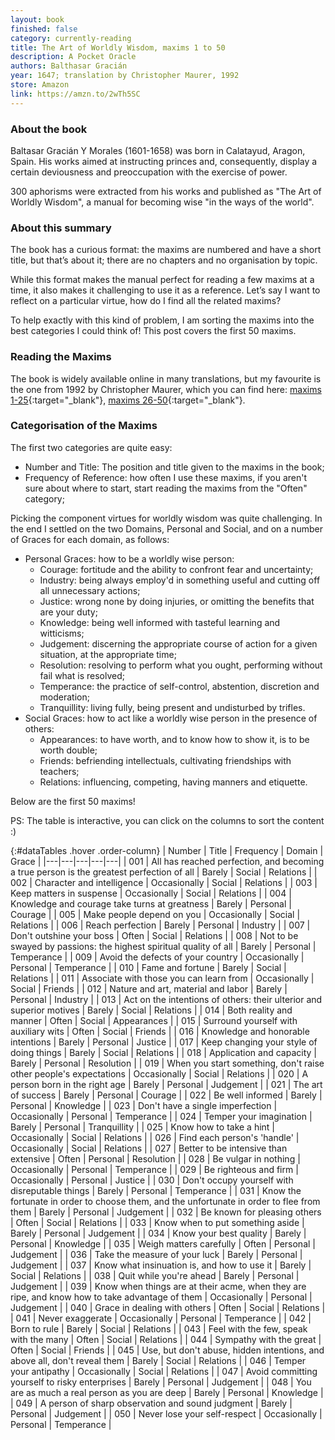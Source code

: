 ```yaml
---
layout: book
finished: false
category: currently-reading
title: The Art of Worldly Wisdom, maxims 1 to 50
description: A Pocket Oracle
authors: Balthasar Gracián
year: 1647; translation by Christopher Maurer, 1992
store: Amazon
link: https://amzn.to/2wTh5SC
---
```


### About the book

Baltasar Gracián Y Morales (1601-1658) was born in Calatayud, Aragon, Spain. His works aimed at instructing princes and, consequently, display a certain deviousness and preoccupation with the exercise of power.

300 aphorisms were extracted from his works and published as "The Art of Worldly Wisdom", a manual for becoming wise "in the ways of the world".

### About this summary

The book has a curious format: the maxims are numbered and have a short title, but that’s about it; there are no chapters and no organisation by topic.

While this format makes the manual perfect for reading a few maxims at a time, it also makes it challenging to use it as a reference. Let’s say I want to reflect on a particular virtue, how do I find all the related maxims?

To help exactly with this kind of problem, I am sorting the maxims into the best categories I could think of! This post covers the first 50 maxims.

### Reading the Maxims

The book is widely available online in many translations, but my favourite is the one from 1992 by Christopher Maurer, which you can find here: [maxims 1-25](http://community.fortunecity.ws/roswell/vortex/401/library/aoww/aoww01.htm){:target="\_blank"}, [maxims 26-50](http://community.fortunecity.ws/roswell/vortex/401/library/aoww/aoww02.htm){:target="\_blank"}.

### Categorisation of the Maxims

The first two categories are quite easy:

- Number and Title: The position and title given to the maxims in the book;
- Frequency of Reference: how often I use these maxims, if you aren't sure about where to start, start reading the maxims from the "Often" category;

Picking the component virtues for worldly wisdom was quite challenging. In the end I settled on the two Domains, Personal and Social, and on a number of Graces for each domain, as follows:

- Personal Graces: how to be a worldly wise person:
  - Courage: fortitude and the ability to confront fear and uncertainty;
  - Industry: being always employ'd in something useful and cutting off all unnecessary actions;
  - Justice: wrong none by doing injuries, or omitting the benefits that are your duty;
  - Knowledge: being well informed with tasteful learning and witticisms;
  - Judgement: discerning the appropriate course of action for a given situation, at the appropriate time;
  - Resolution: resolving to perform what you ought, performing without fail what is resolved;
  - Temperance: the practice of self-control, abstention, discretion and moderation;
  - Tranquillity: living fully, being present and undisturbed by trifles.
- Social Graces: how to act like a worldly wise person in the presence of others:
  - Appearances: to have worth, and to know how to show it, is to be worth double;
  - Friends: befriending intellectuals, cultivating friendships with teachers;
  - Relations: influencing, competing, having manners and etiquette.

Below are the first 50 maxims!

PS: The table is interactive, you can click on the columns to sort the content :)

<div class="remarkdown table-marker" markdown="block">

  {:#dataTables .hover .order-column}
  | Number | Title | Frequency | Domain | Grace |
  |---|---|---|---|---|
  | 001	| All has reached perfection, and becoming a true person is the greatest perfection of all | Barely | Social | Relations |
  | 002	| Character and intelligence | Occasionally | Social | Relations |
  | 003	| Keep matters in suspense | Occasionally | Social | Relations |
  | 004	| Knowledge and courage take turns at greatness | Barely | Personal | Courage |
  | 005 | Make people depend on you | Occasionally | Social | Relations |
  | 006	| Reach perfection | Barely | Personal | Industry |
  | 007 | Don't outshine your boss | Often | Social | Relations |
  | 008	| Not to be swayed by passions: the highest spiritual quality of all | Barely | Personal | Temperance |
  | 009	| Avoid the defects of your country | Occasionally | Personal | Temperance |
  | 010	| Fame and fortune | Barely | Social | Relations |
  | 011	| Associate with those you can learn from | Occasionally | Social | Friends |
  | 012	| Nature and art, material and labor | Barely | Personal | Industry |
  | 013	| Act on the intentions of others: their ulterior and superior motives | Barely | Social | Relations |
  | 014	| Both reality and manner | Often | Social | Appearances |
  | 015 | Surround yourself with auxiliary wits | Often | Social | Friends |
  | 016	| Knowledge and honorable intentions | Barely | Personal | Justice |
  | 017	| Keep changing your style of doing things | Barely | Social | Relations |
  | 018	| Application and capacity | Barely | Personal | Resolution |
  | 019 | When you start something, don't raise other people's expectations | Occasionally | Social | Relations |
  | 020	| A person born in the right age | Barely | Personal | Judgement |
  | 021	| The art of success | Barely | Personal | Courage |
  | 022	| Be well informed | Barely | Personal | Knowledge |
  | 023 | Don't have a single imperfection | Occasionally | Personal | Temperance |
  | 024	| Temper your imagination | Barely | Personal | Tranquillity |
  | 025	| Know how to take a hint | Occasionally | Social | Relations |
  | 026 | Find each person's 'handle' | Occasionally | Social | Relations |
  | 027 | Better to be intensive than extensive | Often | Personal | Resolution |
  | 028	| Be vulgar in nothing | Occasionally | Personal | Temperance |
  | 029	| Be righteous and firm | Occasionally | Personal | Justice |
  | 030	| Don't occupy yourself with disreputable things | Barely | Personal | Temperance |
  | 031	| Know the fortunate in order to choose them, and the unfortunate in order to flee from them | Barely | Personal | Judgement |
  | 032	| Be known for pleasing others | Often | Social | Relations |
  | 033	| Know when to put something aside | Barely | Personal | Judgement |
  | 034	| Know your best quality | Barely | Personal | Knowledge |
  | 035	| Weigh matters carefully | Often | Personal | Judgement |
  | 036	| Take the measure of your luck | Barely | Personal | Judgement |
  | 037	| Know what insinuation is, and how to use it | Barely | Social | Relations |
  | 038	| Quit while you're ahead | Barely | Personal | Judgement |
  | 039	| Know when things are at their acme, when they are ripe, and know how to take advantage of them | Occasionally | Personal | Judgement |
  | 040	| Grace in dealing with others | Often | Social | Relations |
  | 041	| Never exaggerate | Occasionally | Personal | Temperance |
  | 042	| Born to rule | Barely | Social | Relations |
  | 043	| Feel with the few, speak with the many | Often | Social | Relations |
  | 044	| Sympathy with the great | Often | Social | Friends |
  | 045	| Use, but don't abuse, hidden intentions, and above all, don't reveal them | Barely | Social | Relations |
  | 046	| Temper your antipathy | Occasionally | Social | Relations |
  | 047	| Avoid committing yourself to risky enterprises | Barely | Personal | Judgement |
  | 048	| You are as much a real person as you are deep | Barely | Personal | Knowledge |
  | 049	| A person of sharp observation and sound judgment | Barely | Personal | Judgement |
  | 050	| Never lose your self-respect | Occasionally | Personal | Temperance |

</div>
